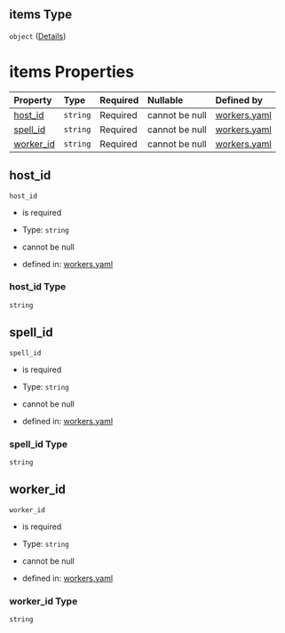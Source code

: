 ## items Type

`object` ([Details](workers-properties-hosts-additionalproperties-properties-installation_spells-items.md))

# items Properties

| Property                 | Type     | Required | Nullable       | Defined by                                                                                                                                                                                                                                                             |
| :----------------------- | :------- | :------- | :------------- | :--------------------------------------------------------------------------------------------------------------------------------------------------------------------------------------------------------------------------------------------------------------------- |
| [host\_id](#host_id)     | `string` | Required | cannot be null | [workers.yaml](workers-properties-hosts-additionalproperties-properties-installation_spells-items-properties-host_id.md "https://fluence.dev/schemas/workers.yaml#/properties/hosts/additionalProperties/properties/installation_spells/items/properties/host_id")     |
| [spell\_id](#spell_id)   | `string` | Required | cannot be null | [workers.yaml](workers-properties-hosts-additionalproperties-properties-installation_spells-items-properties-spell_id.md "https://fluence.dev/schemas/workers.yaml#/properties/hosts/additionalProperties/properties/installation_spells/items/properties/spell_id")   |
| [worker\_id](#worker_id) | `string` | Required | cannot be null | [workers.yaml](workers-properties-hosts-additionalproperties-properties-installation_spells-items-properties-worker_id.md "https://fluence.dev/schemas/workers.yaml#/properties/hosts/additionalProperties/properties/installation_spells/items/properties/worker_id") |

## host\_id



`host_id`

*   is required

*   Type: `string`

*   cannot be null

*   defined in: [workers.yaml](workers-properties-hosts-additionalproperties-properties-installation_spells-items-properties-host_id.md "https://fluence.dev/schemas/workers.yaml#/properties/hosts/additionalProperties/properties/installation_spells/items/properties/host_id")

### host\_id Type

`string`

## spell\_id



`spell_id`

*   is required

*   Type: `string`

*   cannot be null

*   defined in: [workers.yaml](workers-properties-hosts-additionalproperties-properties-installation_spells-items-properties-spell_id.md "https://fluence.dev/schemas/workers.yaml#/properties/hosts/additionalProperties/properties/installation_spells/items/properties/spell_id")

### spell\_id Type

`string`

## worker\_id



`worker_id`

*   is required

*   Type: `string`

*   cannot be null

*   defined in: [workers.yaml](workers-properties-hosts-additionalproperties-properties-installation_spells-items-properties-worker_id.md "https://fluence.dev/schemas/workers.yaml#/properties/hosts/additionalProperties/properties/installation_spells/items/properties/worker_id")

### worker\_id Type

`string`
